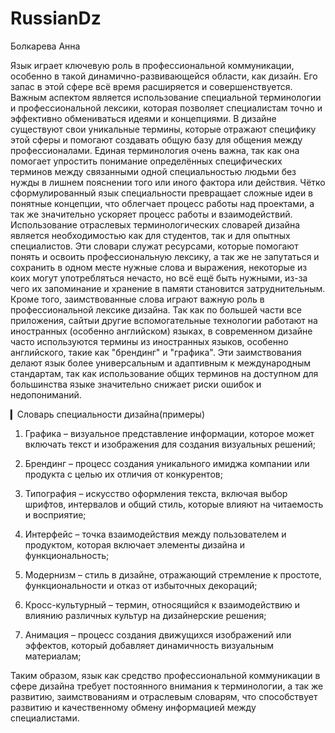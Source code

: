# RussianDz
Болкарева Анна

Язык играет ключевую роль в профессиональной коммуникации, особенно в такой динамично-развивающейся области, как дизайн. Его запас в этой сфере всё время расширяется и совершенствуется. Важным аспектом является использование специальной терминологии и профессиональной лексики, которая позволяет специалистам точно и эффективно обмениваться идеями и концепциями. В дизайне существуют свои уникальные термины, которые отражают специфику этой сферы и помогают создавать общую базу для общения между профессионалами. Единая терминология очень важна, так как она помогает упростить понимание определённых специфических терминов между связанными одной специальностью людьми без нужды в лишнем пояснении того или иного фактора или действия.
Чётко сформулированный язык специальности превращает сложные идеи в понятные концепции, что облегчает процесс работы над проектами, а так же значительно ускоряет процесс работы и взаимодействий. Использование отраслевых терминологических словарей дизайна является необходимостью как для студентов, так и для опытных специалистов. Эти словари служат ресурсами, которые помогают понять и освоить профессиональную лексику, а так же не запутаться и сохранить в одном месте нужные слова и выражения, некоторые из коих могут употребляться нечасто, но всё ещё быть нужными, из-за чего их запоминание и хранение в памяти становится затруднительным.
Кроме того, заимствованные слова играют важную роль в профессиональной лексике дизайна. Так как по большей части все приложения, сайтыи другие вспомогательные технологии работают на иностранных (особенно английском) языках, в современном дизайне часто используются термины из иностранных языков, особенно английского, такие как "брендинг" и "графика". Эти заимствования делают язык более универсальным и адаптивным к международным стандартам, так как использование общих терминов на доступном для большинства языке значительно снижает риски ошибок и недопониманий.

▎Словарь специальности дизайна(примеры)

1. Графика – визуальное представление информации, которое может включать текст и изображения для создания визуальных решений;

2. Брендинг – процесс создания уникального имиджа компании или продукта с целью их отличия от конкурентов;

3. Типография – искусство оформления текста, включая выбор шрифтов, интервалов и общий стиль, которые влияют на читаемость и восприятие;

4. Интерфейс – точка взаимодействия между пользователем и продуктом, которая включает элементы дизайна и функциональность;

5. Модернизм – стиль в дизайне, отражающий стремление к простоте, функциональности и отказ от избыточных декораций;

6. Кросс-культурный – термин, относящийся к взаимодействию и влиянию различных культур на дизайнерские решения;

7. Анимация – процесс создания движущихся изображений или эффектов, который добавляет динамичность визуальным материалам;

Таким образом, язык как средство профессиональной коммуникации в сфере дизайна требует постоянного внимания к терминологии, а так же развитию, заимствованиям и отраслевым словарям, что способствует развитию и качественному обмену информацией между специалистами.
